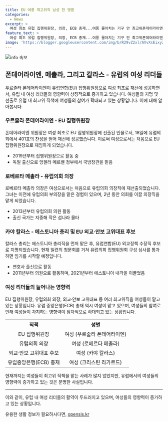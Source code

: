 ```yaml
---
title: EU 여풍 최고위직 남성 한 명뿐
categories:
  - News
excerpt: >
  여성 최초 유럽 집행위원장, 의장, ECB 총재...여풍 몰아치는 기구 안 최고위폰데어라이엔 유럽연합(EU) 집행위원장을 비롯해 여성 최초로 재선에 성공하여 여풍이 강한 유럽의회 의장과 외교·안보 고위대표 후보에 이어, 유럽중앙은행(ECB) 총재까지 여성으로 지목되며 관심을 모은다. 여성들의 지위가 높아지는 가운데, 남성 후임자가 될 가능성이 큰 정상회의 상임의장의 경우에만 여성이 여전히 두명뿐이지만, 여성 지도자의 수가 늘어나는 추세다.
feature_text: >
  여성 최초 유럽 집행위원장, 의장, ECB 총재...여풍 몰아치는 기구 안 최고위폰데어라이엔 유럽연합(EU) 집행위원장을 비롯해 여성 최초로 재선에 성공하여 여풍이 강한 유럽의회 의장과 외교·안보 고위대표 후보에 이어, 유럽중앙은행(ECB) 총재까지 여성으로 지목되며 관심을 모은다. 여성들의 지위가 높아지는 가운데, 남성 후임자가 될 가능성이 큰 정상회의 상임의장의 경우에만 여성이 여전히 두명뿐이지만, 여성 지도자의 수가 늘어나는 추세다.
image: 'https://blogger.googleusercontent.com/img/b/R29vZ2xl/AVvXsEixyZcFfHzMRdzZMjFBmAUKJYCLCGyLL1o632UiGVXcaFdKo_bkvkuCioo0uUKlGfBVcT3P84aROyZIXSBEx3Aw5nCQ3pTgDom1WDC4m8eifvWiAmWEEVb4x6G_l8C0QH225ldMjyaFvpxGEBGNO37VmDTDMHGhJPq73UglMfDca1-0aw/s1600/blogspot.png'
---
```


<p><img src="https://blogger.googleusercontent.com/img/b/R29vZ2xl/AVvXsEixyZcFfHzMRdzZMjFBmAUKJYCLCGyLL1o632UiGVXcaFdKo_bkvkuCioo0uUKlGfBVcT3P84aROyZIXSBEx3Aw5nCQ3pTgDom1WDC4m8eifvWiAmWEEVb4x6G_l8C0QH225ldMjyaFvpxGEBGNO37VmDTDMHGhJPq73UglMfDca1-0aw/s1600/blogspot.png" alt="info 속보" /></p>

<h2 data-ke-size="size26">폰데어라이엔, 메촐라, 그리고 칼라스 - 유럽의 여성 리더들</h2>

<p data-ke-size="size16">우르줄라 폰데어라이엔이 유럽연합(EU) 집행위원장으로 여성 최초로 재선에 성공하면서, 유럽 내 여성 리더들의 영향력이 상징적으로 증가하고 있습니다. 여성들의 지명 및 선출로 유럽 내 최고위 직책에 여성들의 참여가 확대되고 있는 상황입니다. 이에 대해 알아봅시다.</p>

<h3>우르줄라 폰데어라이엔 - EU 집행위원장</h3>

<p data-ke-size="size16">폰데어라이엔 위원장은 여성 최초로 EU 집행위원장에 선출된 인물로서, 18일에 유럽의회에서 401표의 찬성을 얻어 재선에 성공했습니다. 이로써 여성으로서는 처음으로 EU 집행위원장으로 재임하게 되었습니다.</p>

<ul>
  <li>2019년부터 집행위원장으로 활동 중</li>
  <li>독일 출신으로 앙겔라 메르켈 정부에서 국방장관을 맡음</li>
</ul>

<h3>로베르타 메촐라 - 유럽의회 의장</h3>

<p data-ke-size="size16">로베르타 메촐라 의장은 여성으로서는 처음으로 유럽의회 의장직에 재선출되었습니다. 그녀는 이전에 유럽의회 부의장을 맡은 경험이 있으며, 2년 동안 의회를 이끌 의장직을 맡게 되었습니다.</p>

<ul>
  <li>2013년부터 유럽의회 의원 활동</li>
  <li>출신 국가는 지중해 작은 섬나라 몰타</li>
</ul>

<h3>카야 칼라스 - 에스토니아 총리 및 EU 외교·안보 고위대표 후보</h3>

<p data-ke-size="size16">칼라스 총리는 에스토니아 총리직을 먼저 맡은 후, 유럽연합(EU) 외교정책 수장직 후보로 지명되었습니다. 현재 일련의 청문회를 거쳐 유럽의회 집행위원회 구성 심사를 통과하면 임기를 시작할 예정입니다.</p>

<ul>
  <li>변호사 출신으로 활동</li>
  <li>2011년부터 의원으로 활동하며, 2021년부터 에스토니아 내각을 이끌었음</li>
</ul>

<h3>여성 리더들의 늘어나는 영향력</h3>

<p data-ke-size="size16">EU 집행위원장, 유럽의회 의장, 외교·안보 고위대표 등 여러 최고위직을 여성들이 맡고 있는 상황입니다. 유럽 중앙은행(ECB) 총재 역시 여성이 맡고 있으며, 여성들의 참여로 인해 여성들이 차지하는 영향력이 점차적으로 확대되고 있는 상황입니다.</p>

<table>
  <tr>
    <td style="text-align: center; height: 17px;"><b>직책</b></td>
    <td style="text-align: center; height: 17px;"><b>성별</b></td>
  </tr>
  <tr>
    <td style="text-align: center; height: 17px;">EU 집행위원장</td>
    <td style="text-align: center; height: 17px;">여성 (우르줄라 폰데어라이엔)</td>
  </tr>
  <tr>
    <td style="text-align: center; height: 17px;">유럽의회 의장</td>
    <td style="text-align: center; height: 17px;">여성 (로베르타 메촐라)</td>
  </tr>
  <tr>
    <td style="text-align: center; height: 17px;">외교·안보 고위대표 후보</td>
    <td style="text-align: center; height: 17px;">여성 (카야 칼라스)</td>
  </tr>
  <tr>
    <td style="text-align: center; height: 17px;">유럽중앙은행(ECB) 총재</td>
    <td style="text-align: center; height: 17px;">여성 (크리스틴 라가르드)</td>
  </tr>
</table>

<p data-ke-size="size16">현재까지는 여성들이 최고위 직책을 맡는 사례가 많지 않았지만, 유럽에서의 여성들의 영향력이 증가하고 있는 것은 분명한 사실입니다.</p>

<hr>

<p data-ke-size="size16">이와 같이, 유럽 내 여성 리더들의 활약이 두드러지고 있으며, 여성들의 영향력이 증가하고 있는 상황입니다.</p>
유용한 생활 정보가 필요하시다면, <a href="https://opensis.kr" rel="dofollow">opensis.kr</a>


